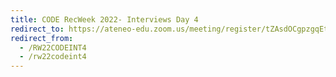 ```yaml
---
title: CODE RecWeek 2022- Interviews Day 4
redirect_to: https://ateneo-edu.zoom.us/meeting/register/tZAsdOCgpzgqEtBYLwhkjcyw_EgPX9oRfBmM
redirect_from: 
  - /RW22CODEINT4
  - /rw22codeint4
---
```

